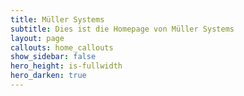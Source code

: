 ```yaml
---
title: Müller Systems
subtitle: Dies ist die Homepage von Müller Systems
layout: page
callouts: home_callouts
show_sidebar: false
hero_height: is-fullwidth
hero_darken: true
---
```


